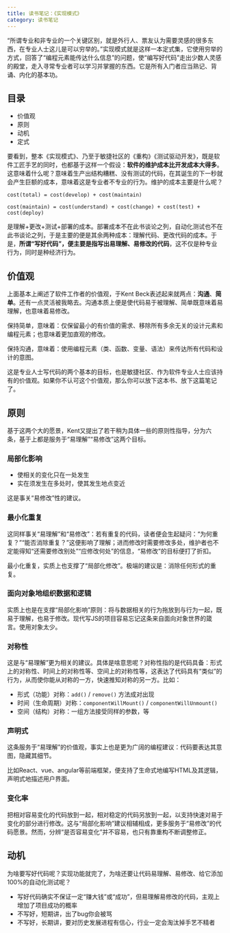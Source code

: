```yaml
---
title: 读书笔记：《实现模式》
category: 读书笔记
---
```


“所谓专业和非专业的一个关键区别，就是外行人、票友认为需要灵感的很多东西，在专业人士这儿是可以穷举的。”实现模式就是这样一本定式集，它使用穷举的方式，回答了“编程元素能传达什么信息”的问题，使“编写好代码”走出少数人灵感的殿堂，走入寻常专业者可以学习并掌握的东西。它是所有入门者应当熟记、背诵、内化的基本功。

## 目录

* 价值观
* 原则
* 动机
* 定式

要看到，整本《实现模式》、乃至于敏捷社区的《重构》《测试驱动开发》，既是软件工匠手艺的同时，也都基于这样一个假设：**软件的维护成本比开发成本大得多**。这意味着什么呢？意味着生产出结构糟糕、没有测试的代码，在其诞生的下一秒就会产生巨额的成本，意味着这是专业者不专业的行为。维护的成本主要是什么呢？

```
cost(total) = cost(develop) + cost(maintain)

cost(maintain) = cost(understand) + cost(change) + cost(test) + cost(deploy)
```

是理解+更改+测试+部署的成本。部署成本不在此书谈论之列，自动化测试也不在此书谈论之列，于是主要的便是其余两种成本：理解代码、更改代码的成本。于是，**所谓“写好代码”，便主要是指写出易理解、易修改的代码**，这不仅是种专业行为，同时是种经济行为。

## 价值观

上面基本上阐述了软件工作者的价值观，于Kent Beck表述起来就两点：**沟通**、**简单**。还有一点灵活被我略去。沟通本质上便是使代码易于被理解、简单既意味着易理解，也意味着易修改。

保持简单，意味着：仅保留最小的有价值的需求、移除所有多余无关的设计元素和编程元素；也意味着更加直观的修改。

保持沟通，意味着：使用编程元素（类、函数、变量、语法）来传达所有代码和设计的意图。

这是专业人士写代码的两个基本的目标，也是敏捷社区、作为软件专业人士应该持有的价值观。如果你不认可这个价值观，那么你可以放下这本书、放下这篇笔记了。

## 原则

基于这两个大的愿景，Kent又提出了若干稍为具体一些的原则性指导，分为六条，基于上都是服务于“易理解”“易修改”这两个目标。

### 局部化影响

* 使相关的变化只在一处发生
* 实在须发生在多处时，使其发生地点变近

这是事关“易修改”性的建议。

### 最小化重复

这同样事关“易理解”和“易修改”：若有重复的代码，读者便会生起疑问：“为何重复？”“能否消除重复？”这便影响了理解；进而修改时需要修改多处，维护者也不定能得知“还需要修改别处”“应修改何处”的信息，“易修改”的目标便打了折扣。

最小化重复，实质上也支撑了“局部化修改”。极端的建议是：消除任何形式的重复。

### 面向对象地组织数据和逻辑

实质上也是在支撑“局部化影响”原则：将与数据相关的行为拖放到与行为一起，既易于理解，也易于修改。现代写JS的项目容易忘记这条来自面向对象世界的箴言。使用对象太少。

### 对称性 

这是与“易理解”更为相关的建议。具体是啥意思呢？对称性指的是代码具备：形式上的对称性、时间上的对称性等、空间上的对称性等，这表达了代码具有“类似”的行为，从而使你能从对称的一方，快速推知对称的另一方。比如：

* 形式（功能）对称：`add()` / `remove()` 方法成对出现
* 时间（生命周期）对称：`componentWillMount()` / `componentWillUnmount()`
* 空间（结构）对称：一组方法接受同样的参数，等

### 声明式

这条服务于“易理解”的价值观，事实上也是更为广阔的编程建议：代码要表达其意图，隐藏其细节。

比如React、vue、angular等前端框架，便支持了生命式地编写HTML及其逻辑，声明式地描述用户界面。

### 变化率

把相对容易变化的代码放到一起，相对稳定的代码另放到一起，以支持快速对易于变化的部分进行修改。这与“局部化影响”建议相辅相成，更多服务于“易修改”的代码愿景。然而，分辨“是否容易变化”并不容易，也只有靠重构不断调整修正。

## 动机

为啥要写好代码呢？实现功能就完了，为啥还要让代码易理解、易修改、给它添加100%的自动化测试呢？

* 写好代码确实不保证一定“赚大钱”或“成功”，但易理解易修改的代码，主观上增加了项目成功的概率
* 不写好，短期讲，出了bug你会被骂
* 不写好，长期讲，要对历史发展进程有信心，行业一定会淘汰掉手艺不精者
